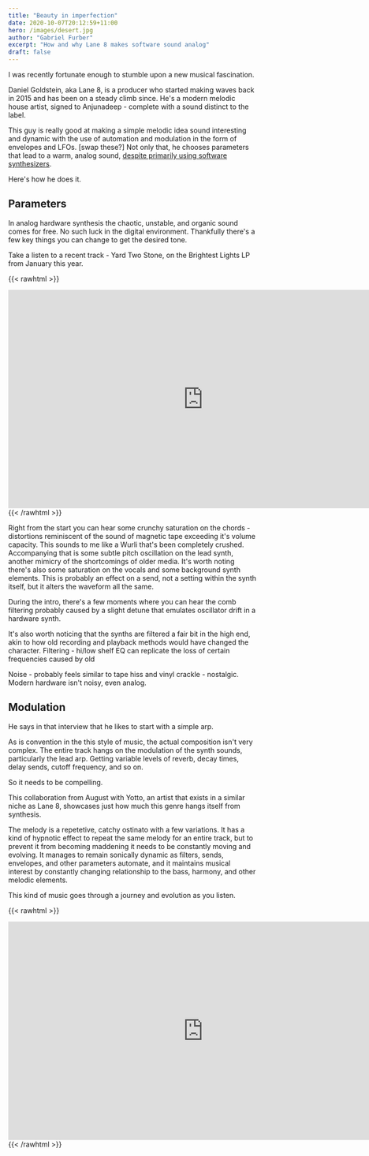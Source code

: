 ```yaml
---
title: "Beauty in imperfection"
date: 2020-10-07T20:12:59+11:00	
hero: /images/desert.jpg
author: "Gabriel Furber"
excerpt: "How and why Lane 8 makes software sound analog"
draft: false
---
```


I was recently fortunate enough to stumble upon a new musical fascination.

Daniel Goldstein, aka Lane 8, is a producer who started making waves back in 2015 and has been on a steady climb since. He's a modern melodic house artist, signed to Anjunadeep - complete with a sound distinct to the label. 

This guy is really good at making a simple melodic idea sound interesting and dynamic with the use of automation and modulation in the form of envelopes and LFOs. 
	[swap these?]
Not only that, he chooses parameters that lead to a warm, analog sound, [despite primarily using software synthesizers](https://www.youtube.com/watch?v=G_eGfgCzQis&t=237).

Here's how he does it. 



## Parameters
In analog hardware synthesis the chaotic, unstable, and organic sound comes for free. No such luck in the digital environment. Thankfully there's a few key things you can change to get the desired tone.

Take a listen to a recent track - Yard Two Stone, on the Brightest Lights LP from January this year.

{{< rawhtml >}}
<iframe 
	frameborder="0" 
	scrolling="no" 
	marginheight="0" 
	marginwidth="0"
	padding=""
	width="788.54" 
	height="443" 
	type="text/html" 
	src="https://www.youtube.com/embed/dtoWicp2ijQ?autoplay=0&fs=0&iv_load_policy=3&showinfo=0&rel=0&cc_load_policy=0&start=0&end=0">
</iframe>
{{< /rawhtml >}}


Right from the start you can hear some crunchy saturation on the chords - distortions reminiscent of the sound of magnetic tape exceeding it's volume capacity. This sounds to me like a Wurli that's been completely crushed.
Accompanying that is some subtle pitch oscillation on the lead synth, another mimicry of the shortcomings of older media.
It's worth noting there's also some saturation on the vocals and some background synth elements. This is probably an effect on a send, not a setting within the synth itself, but it alters the waveform all the same.

During the intro, there's a few moments where you can hear the comb filtering probably caused by a slight detune that emulates oscillator drift in a hardware synth. 

It's also worth noticing that the synths are filtered a fair bit in the high end, akin to how old recording and playback methods would have changed the character.
Filtering - hi/low shelf EQ can replicate the loss of certain frequencies caused by old 

Noise - probably feels similar to tape hiss and vinyl crackle - nostalgic. Modern hardware isn't noisy, even analog.


## Modulation
He says in that interview that he likes to start with a simple arp.

As is convention in the this style of music, the actual composition isn't very complex. The entire track hangs on the modulation of the synth sounds, particularly the lead arp. Getting variable levels of reverb, decay times, delay sends, cutoff frequency, and so on.

So it needs to be compelling.

This collaboration from August with Yotto, an artist that exists in a similar niche as Lane 8, showcases just how much this genre hangs itself from synthesis.

The melody is a repetetive, catchy ostinato with a few variations. It has a kind of hypnotic effect to repeat the same melody for an entire track, but to prevent it from becoming maddening it needs to be constantly moving and evolving. It manages to remain sonically dynamic as filters, sends, envelopes, and other parameters automate, and it maintains musical interest by constantly changing relationship to the bass, harmony, and other melodic elements.

This kind of music goes through a journey and evolution as you listen.

{{< rawhtml >}}
<iframe 
	frameborder="0" 
	scrolling="no" 
	marginheight="0" 
	marginwidth="0"
	padding=""
	width="788.54" 
	height="443" 
	type="text/html" 
	src="https://www.youtube.com/embed/ZFhJsY3HudY?autoplay=0&fs=0&iv_load_policy=3&showinfo=0&rel=0&cc_load_policy=0&start=0&end=0">
</iframe>
{{< /rawhtml >}}
